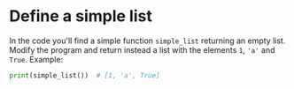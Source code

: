 # Define a simple list

In the code you'll find a simple function `simple_list` returning an empty list. Modify the program and return instead a list with the elements `1`, `'a'` and `True`. Example:


```python
print(simple_list())  # [1, 'a', True]
```
